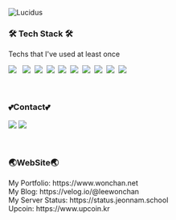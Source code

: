 
![Lucidus](https://criminal-vivyanne-lucidus-346ca075.koyeb.app/lucidus/card_v1?theme=dark&name=Lee%20Wonchan&job=Backend%20Engineer&company=Jeonnam%20High%20School&address=Gwangju%20Metropolitan%20City&about=%EB%A7%A4%EC%9A%B0%20%ED%8F%89%EB%B2%94%ED%95%9C%20%EC%9D%B8%EB%AC%B8%EA%B3%84%20%EA%B3%A0%EB%93%B1%ED%95%99%EC%83%9D%20%EA%B0%9C%EB%B0%9C%EC%9E%90&email=wonchan%40wonchan.net&linkedin=https%3A%2F%2Fwww.instagram.com%2Fwonchan.dev%2F)

<h3>🛠 Tech Stack 🛠</h3>

<p> Techs that I've used at least once </p>

<p>
  <img src="https://img.shields.io/badge/HTML5-E34F26?style=for-the-badge&logo=HTML5&logoColor=white"/></a> &nbsp
  <img src="https://img.shields.io/badge/CSS-1572B6?style=for-the-badge&logo=css3&logoColor=white"/></a>&nbsp 
  <img src="https://img.shields.io/badge/JavaScript-ffb13b?style=for-the-badge&logo=javascript&logoColor=white"/></a>&nbsp 
  <img src="https://img.shields.io/badge/PHP-777BB4?style=for-the-badge&logo=PHP&logoColor=white"/></a>&nbsp 
  <img src="https://img.shields.io/badge/MySql-E6B91E?style=for-the-badge&logo=MySql&logoColor=white"/></a>&nbsp 
  <img src="https://img.shields.io/badge/Linux-E6B91E?style=for-the-badge&logo=Linux&logoColor=black"/></a>&nbsp 
  <img src="https://img.shields.io/badge/Redis-DC382D?style=for-the-badge&logo=redis&logoColor=white"/></a>&nbsp 
  <img src="https://img.shields.io/badge/Apache_Kafka-231F20?style=for-the-badge&logo=apache-kafka&logoColor=white"/></a>&nbsp 
  <img src="https://img.shields.io/badge/node.js-339933?style=for-the-badge&logo=Node.js&logoColor=white"/></a>&nbsp 
<img src="https://img.shields.io/badge/ReactNative-222222?style=for-the-badge&logo=React&logoColor=white"/></a>&nbsp 
</p>

<br>


<h3> 💕Contact💕  </h3>
<p>
  <a href="mailto:wonchan@wonchan.net"><img src="https://img.shields.io/badge/Gmail-d14836?style=for-the-badge&logo=Gmail&logoColor=white&link=antara7295@gmail.com"/></a>
    <a href="https://www.instagram.com/wonchan.dev/">
<img src="https://img.shields.io/badge/Instagram-E4405F?style=for-the-badge&logo=instagram&logoColor=white"/></a>
</p>
<br>
<h3> 🌏WebSite🌏 </h3>
 <p>
  My Portfolio: https://www.wonchan.net <br>
My Blog: https://velog.io/@leewonchan <br>
My Server Status: https://status.jeonnam.school <br>
Upcoin: https://www.upcoin.kr
</p>
